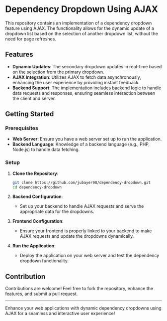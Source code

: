 # Dependency Dropdown Using AJAX

This repository contains an implementation of a dependency dropdown feature using AJAX. The functionality allows for the dynamic update of a dropdown list based on the selection of another dropdown list, without the need for page refreshes.

## Features

- **Dynamic Updates**: The secondary dropdown updates in real-time based on the selection from the primary dropdown.
- **AJAX Integration**: Utilizes AJAX to fetch data asynchronously, enhancing the user experience by providing instant feedback.
- **Backend Support**: The implementation includes backend logic to handle data requests and responses, ensuring seamless interaction between the client and server.

## Getting Started

### Prerequisites

- **Web Server**: Ensure you have a web server set up to run the application.
- **Backend Language**: Knowledge of a backend language (e.g., PHP, Node.js) to handle data fetching.

### Setup

1. **Clone the Repository**:
   ```bash
   git clone https://github.com/jubayer98/dependency-dropdown.git
   cd dependency-dropdown
   ```

2. **Backend Configuration**:
   - Set up your backend to handle AJAX requests and serve the appropriate data for the dropdowns.

3. **Frontend Configuration**:
   - Ensure your frontend is properly linked to your backend to make AJAX requests and update the dropdowns dynamically.

4. **Run the Application**:
   - Deploy the application on your web server and test the dependency dropdown functionality.

## Contribution

Contributions are welcome! Feel free to fork the repository, enhance the features, and submit a pull request.

---

Enhance your web applications with dynamic dependency dropdowns using AJAX for a seamless and interactive user experience!
